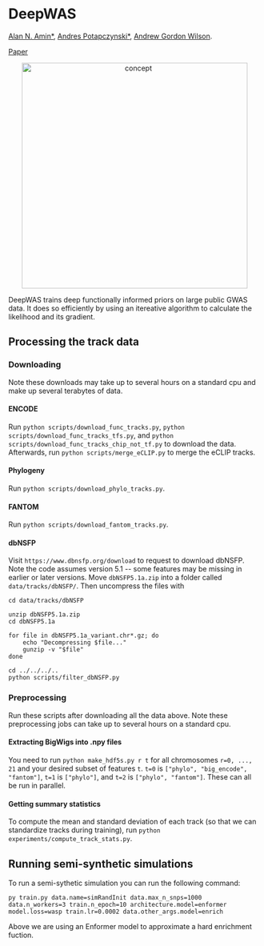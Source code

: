 # DeepWAS



[Alan N. Amin*](https://alannawzadamin.github.io), [Andres Potapczynski*](https://www.andpotap.com), [Andrew Gordon Wilson](https://cims.nyu.edu/~andrewgw/).

[Paper](https://openreview.net/pdf?id=oOtdWiLb1e)

<p align="center">
  <img width="451" alt="concept" src="https://github.com/user-attachments/files/20839961/main.fig.pdf" />
</p>


DeepWAS trains deep functionally informed priors on large public GWAS data. It does so efficiently by using an itereative algorithm to calculate the likelihood and its gradient.

## Processing the track data

### Downloading

Note these downloads may take up to several hours on a standard cpu and make up several terabytes of data.

#### ENCODE

Run ```python scripts/download_func_tracks.py```, ```python scripts/download_func_tracks_tfs.py```, and ```python scripts/download_func_tracks_chip_not_tf.py``` to download the data.
Afterwards, run ```python scripts/merge_eCLIP.py``` to merge the eCLIP tracks.

#### Phylogeny

Run ```python scripts/download_phylo_tracks.py```.

#### FANTOM

Run ```python scripts/download_fantom_tracks.py```.

#### dbNSFP

Visit ```https://www.dbnsfp.org/download``` to request to download dbNSFP.
Note the code assumes version 5.1 -- some features may be missing in earlier or later versions.
Move ```dbNSFP5.1a.zip``` into a folder called ```data/tracks/dbNSFP/```.
Then uncompress the files with

```
cd data/tracks/dbNSFP

unzip dbNSFP5.1a.zip
cd dbNSFP5.1a

for file in dbNSFP5.1a_variant.chr*.gz; do
    echo "Decompressing $file..."
    gunzip -v "$file"
done

cd ../../../..
python scripts/filter_dbNSFP.py
```

### Preprocessing

Run these scripts after downloading all the data above.
Note these preprocessing jobs can take up to several hours on a standard cpu.

#### Extracting BigWigs into .npy files

You need to run ```python make_hdf5s.py r t``` for all chromosomes ```r=0, ..., 21``` and your desired subset of features ```t```.
```t=0``` is ```["phylo", "big_encode", "fantom"]```, ```t=1``` is ```["phylo"]```, and ```t=2``` is ```["phylo", "fantom"]```.
These can all be run in parallel.

#### Getting summary statistics

To compute the mean and standard deviation of each track (so that we can standardize tracks during training), run ```python experiments/compute_track_stats.py```.

## Running semi-synthetic simulations
To run a semi-sythetic simulation you can run the following command:
```shell
py train.py data.name=simRandInit data.max_n_snps=1000 data.n_workers=3 train.n_epoch=10 architecture.model=enformer model.loss=wasp train.lr=0.0002 data.other_args.model=enrich
```
Above we are using an Enformer model to approximate a hard enrichment fuction.
